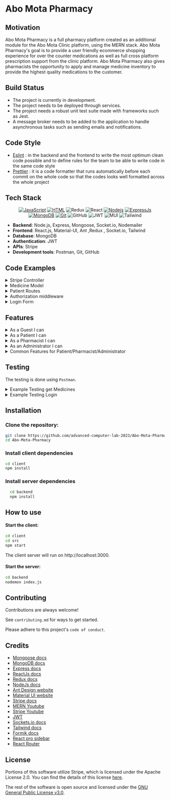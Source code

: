 
<!-- <div id="top"></div> -->





<!-- badges -->
<!--
<div align="center" >
   
[![JavaScript](https://img.shields.io/badge/JavaScript-323330?style=for-the-badge&logo=javascript&logoColor=F7DF1E)](https://www.javascript.com)
[![HTML](https://img.shields.io/badge/HTML5-E34F26?style=for-the-badge&logo=html5&logoColor=white)](https://html.com/html5/)
![Redux](https://img.shields.io/badge/Built%20with-Redux-%23f44336?style=for-the-badge)
![React](https://img.shields.io/badge/react-%2320232a.svg?style=for-the-badge&logo=react&logoColor=%2361DAFB)
[![Nodejs](https://img.shields.io/badge/Node.js-339933?style=for-the-badge&logo=nodedotjs&logoColor=white)](https://nodejs.org/en/)
[![ExpressJs](https://img.shields.io/badge/Express.js-000000?style=for-the-badge&logo=express&logoColor=white)](https://GitHub.com/Naereen/badges/)
[![MongoDB](https://img.shields.io/badge/MongoDB-4EA94B?style=for-the-badge&logo=mongodb&logoColor=white)](https://www.mongodb.com/)
[![Git](https://img.shields.io/badge/Git-F05032?style=for-the-badge&logo=git&logoColor=white)](https://github.com/omar-sherif9992)
![GitHub](https://img.shields.io/badge/GitHub-100000?style=for-the-badge&logo=github&logoColor=white)
![JWT](https://img.shields.io/badge/JWT-black?style=for-the-badge&logo=JSON%20web%20tokens)
![MUI](https://img.shields.io/badge/MUI-%230081CB.svg?style=for-the-badge&logo=mui&logoColor=white)
![Tailwind](https://img.shields.io/badge/tailwindcss-0F172A?&logo=tailwindcss)



</div>

<br>

<div align="center>
   <img src="[https://www.cancham.org.eg/upload/logo.png](https://i.pinimg.com/736x/6c/9b/30/6c9b3009988b071b4b60484622e93f17.jpg)" alt="Logo" width="200" height="120">   
</div>


<a href=""><h1 align="center">Welcome to Abo Mota Pharmacy</h1></a> --> 

<!--
# Pharmacy Management System - Virtual Clinic

## Project Title

Pharmacy Management Module of Virtual Clinic - Seamless Healthcare and Medication Management

## Motivation

The Pharmacy Management Module is a vital component of the Virtual Clinic, aimed at streamlining the process of medication management. It facilitates a secure and efficient interface for patients to purchase medicines and pharmacists to manage inventory, ultimately enhancing the healthcare experience for all users.

## Build Status

Currently, the pharmacy module is in the beta stage, with primary features deployed for testing. Ongoing efforts are focused on improving functionality and addressing user feedback.

## Code Style

We follow the "standard" coding style to ensure our code is clean and consistent. Contributions are expected to adhere to this style guide to maintain code quality.

## Screenshots

*Images showcasing the interface and functionality of the pharmacy module will be placed here.*

## Tech/Framework Used

![MongoDB](https://img.shields.io/badge/MongoDB-%234ea94b.svg?style=for-the-badge&logo=mongodb&logoColor=white)
![Express.js](https://img.shields.io/badge/express.js-%23404d59.svg?style=for-the-badge&logo=express&logoColor=%2361DAFB)
![JWT](https://img.shields.io/badge/JWT-black?style=for-the-badge&logo=JSON%20web%20tokens)
![MUI](https://img.shields.io/badge/MUI-%230081CB.svg?style=for-the-badge&logo=mui&logoColor=white)
![NodeJS](https://img.shields.io/badge/node.js-6DA55F?style=for-the-badge&logo=node.js&logoColor=white)
![GitHub](https://img.shields.io/badge/github-%23121011.svg?style=for-the-badge&logo=github&logoColor=white)
![Redux](https://img.shields.io/badge/Built%20with-Redux-%23f44336?style=for-the-badge)
![React](https://img.shields.io/badge/react-%2320232a.svg?style=for-the-badge&logo=react&logoColor=%2361DAFB)

The technology stack for the pharmacy module includes:
- **Backend**:
  -
- **Database**: MongoDB for data storage
- **Frontend**: React.js with Redux for state management
- **Authentication**: JWT for session security
- **Payment Processing**: Stripe for secure financial transactions

## Features
<details>
<summary>As a Guest I can</summary>

- Register as a patient with my username, name, email, password, date of birth, gender, mobile number, and emergency contact details.
- Submit a request to register as a pharmacist with my username, name, email, password, date of birth, hourly rate, hospital affiliation, and educational background.

</details>

<details>
<summary>As a Patient I can</summary>

- Login with my username and password.
- Logout of the system.
- Change my password.
- Reset a forgotten password via OTP sent to email.
- View a list of all available medicines, including pictures, prices, and descriptions.
- Search for medicines based on name.
- Filter medicines based on their medicinal use.
- Add over-the-counter medicines to my cart.
- Add prescription medicines to my cart based on my prescription.
- View items in my cart.
- Remove items from my cart.
- Change the quantity of items in my cart.
- Checkout my order.
- Add new delivery addresses and choose from existing ones.
- Select payment methods including wallet, credit card, or cash on delivery.
- View my current and past orders along with their details and status.
- Cancel orders.
- View alternatives to medicines that are out of stock.
- Chat with a pharmacist.
- View the amount in my wallet.

</details>

<details>
<summary>As a Pharmacist I can</summary>

- Login and logout of the system.
- Change my password.
- Reset my password via OTP sent to email.
- Upload and submit required documents for registration such as ID, pharmacy degree, and working licenses.
- view a list of all available medicines (including picture of medicine, price, description)
- search for medicine based on name
- filter medicines based on medicinal use
- Add a medicine with its details like active ingredients, price, and quantity.
- Upload images for medicines.
- Edit details and prices of medicines.
- Archive or unarchive a medicine.
- View the available quantity and sales of each medicine.
- Filter sales reports based on medicine or date.
- Receive notifications when a medicine is out of stock.
- Chat with a doctor.
- View the amount in my wallet.

</details>

<details>
<summary>As an Administrator I can</summary>
   
- Login with my username and password.
- Logout of the system.
- Add another administrator with a set username and password.
- Remove a pharmacist or patient from the system.
- View all the information uploaded by a pharmacist when they apply to join the platform.
- Accept or reject the request of a pharmacist to join the platform.
- View total sales reports based on a chosen month.
- View a pharmacist's information.
- View a patient's basic information.
- Change my password.
- Reset my password via OTP sent to email.
- view a list of all available medicines (including picture of medicine, price, description)
- search for medicine based on name
- filter medicines based on medicinal use
  
</details>


<!--
- **Guests** can register as a patient or pharmacist, providing comprehensive personal and professional details.
- **Users** can easily login and logout using their credentials to ensure security and privacy.
- **Administrators** have the ability to manage user accounts and oversee pharmacist verification processes.
- **Pharmacists** are enabled to upload necessary documentation for verification and manage medicine inventories.
- **Patients** have functionalities tailored to their needs, from viewing and managing cart items to checking out orders and handling prescriptions.
- **Order Management**: Patients can handle their orders, including adding new delivery addresses, choosing payment methods, and viewing order histories.
- **Medicine Management**: Pharmacists can add new medicines, update details, and archive/unarchive medicines to ensure up-to-date inventory management.
- **Reporting**: Pharmacists and administrators can generate and filter sales reports for efficient business tracking.
- **Communication**: Patients and pharmacists can engage in chats, enhancing the consultation process.
- **Notifications**: Pharmacists receive alerts when medicines are out of stock, ensuring timely restocking.

## Detailed Features

1. **Account Registration and Management**
   - Register with detailed personal information.
   - Submit requests for pharmacist registration with professional credentials.
   - Change and reset passwords securely, adhering to stringent validation rules.

2. **Medicine Inventory Management**
   - View and manage available medicines with detailed descriptions.
   - Search and filter medicines based on various criteria.
   - Add, edit, and manage medicine details and images.

3. **Sales and Reporting**
   - Access sales reports and filter based on specific criteria.
   - Archive medicines to maintain sales history.

4. **Shopping Cart and Orders**
   - Add over-the-counter and prescription medicines to the cart.
   - View, modify, and checkout cart items.
   - Manage delivery addresses and payment options.

5. **User Interaction**
   - Chat with pharmacists and doctors for guidance.
   - View wallet balance and transaction history.

6. **Notifications**
   - Receive notifications for medicine stock levels.
-->
<!-- ## Comments and Security Measures

- Passwords must follow specific validation criteria.
- Prescription medicines can only be added based on recent prescriptions.
- Sales information of medicines is retained for reference even after archiving.
- Patient privacy is safeguarded by restricting administrator access to prescription details.

## Code Examples

*Code snippets highlighting key functionalities and usage will be provided here.*

### Installation

Clone the repository:

   ```bash
   git clone https://github.com/advanced-computer-lab-2023/Abo-Mota-Pharmacy.git
   cd Abo-Mota-Pharmacy
   ```
   
# Install client dependencies

  ```bash
  cd client
  npm install
```
# Install server dependencies
  ```bash
    cd backend
    npm install
```
# Running the Application
## Start the client:
 ```bash
cd client
cd src
npm start
```
The client server will run on http://localhost:3000.
## Start the server:
 ```bash
cd backend
nodemon index.js
 ```

Open your browser and navigate to http://localhost:3000 to access the simulator.

## How to Use

This guide will help you understand how to navigate and utilize the features of the Pharmacy Management Module of Virtual Clinic.

### For Patients

1. **Register/Login**: Access the Virtual Clinic and create a new patient account or log in with your existing credentials.

2. **Browse Medicines**: Navigate to the 'Medicines' section to browse through the available medications. You can use filters to search for specific drugs or categories.

3. **Add to Cart**: Once you find the medicine you need, add it to your cart. You can adjust the quantity before adding.

4. **Checkout**: Go to your cart, review your order, and proceed to checkout. Enter your delivery information and select a payment method.

5. **Track Orders**: After placing your order, you can track its status under the 'My Orders' section. You will receive updates on the progress of your order until delivery.

6. **Consultation**: If you need advice, use the chat feature to talk to a pharmacist or healthcare provider.

### For Pharmacists

1. **Register/Login**: Sign up as a pharmacist or log in. Ensure you provide all required professional information and documents.

2. **Manage Inventory**: Go to the 'Inventory' section to add new medicines, update existing ones, or manage stock levels.

3. **Process Orders**: Check the 'Orders' tab to view incoming orders. Process them promptly and update the order status accordingly.

4. **Reporting**: Use the reporting features to generate sales and inventory reports for analysis and restocking purposes.

5. **Customer Interaction**: Respond to patient queries through the chat feature, providing professional advice and support.

### For Administrators

1. **User Management**: Oversee user accounts, verify pharmacist credentials, and manage access levels.

2. **Reporting**: Generate comprehensive reports to monitor sales and inventory, and make informed decisions.

3. **System Settings**: Update system settings to ensure the smooth operation of the pharmacy module, including payment options and notification settings.

4. **Support**: Provide support to users and address any system-related issues they may encounter.

### Additional Tips

- Make sure your account details are up-to-date for seamless communication and transactions.
- Always log out of your account after you have finished using the system to maintain security.
- If you encounter any issues, refer to the 'Help' section or contact support for assistance.
## API Refrences 

## Tests

## Contribute

We welcome contributions that help enhance the features and functionalities of the Pharmacy Management System. Please refer to the contribution guidelines for the process and standards we follow.

## Credits

- [Mongoose docs](https://mongoosejs.com/docs/)
- [MongoDB docs](https://www.mongodb.com/)
- [Express docs](https://expressjs.com/en/4x/api.html)
- [ReactJs docs](https://reactjs.org/docs/getting-started.html)
- [Redux docs](https://redux.js.org/api/api-reference)
- [NodeJs docs](https://nodejs.org/en/docs/)
- [Ant Design website](https://ant.design/)
- [Material UI website](https://mui.com/)
- [Stripe docs](https://stripe.com/docs/)
- [MERN Youtube](https://www.youtube.com/channel/UC29ju8bIPH5as8OGnQzwJyA)
- [Stripe Youtube](https://youtu.be/1r-F3FIONl8)
- [JWT](https://www.youtube.com/watch?v=mbsmsi7l3r4)
- [Sockets.io docs](https://socket.io/)
- [Tailwind docs](https://tailwindcss.com/docs/)
- [Formik docs](https://formik.org/docs/tutorial)
- [React pro sidebar](https://www.npmjs.com/package/react-pro-sidebar)
- [React Router](https://reactrouter.com/en/main) 


## License
- The software is open source under the Apache 2.0 License.

- The Stripe is licensed under the Apache License 2.0
-->

# Abo Mota Pharmacy

## Motivation

Abo Mota Pharmacy is a full pharmacy platform created as an additional module for the Abo Mota Clinic platform, using the MERN stack. Abo Mota Pharmacy's goal is to provide a user friendly ecommerce shopping experience for over the counter medications as well as full cross platform prescription support from the clinic platform. Abo Mota Pharmacy also gives pharmacists the opportunity to apply and manage medicine inventory to provide the highest quality medications to the customer.

## Build Status

- The project is currently in development.
- The project needs to be deployed through services.
- The project needs a robust unit test suite made with frameworks such as Jest.
- A message broker needs to be added to the application to handle asynchronous tasks such as sending emails and notifications.

## Code Style

- [Eslint](https://eslint.org/docs/latest/user-guide/getting-started) : in the backend and the frontend to write the most optimum clean code possible and to define rules for the team to be able to write code in the same code style
- [Prettier](https://prettier.io/) : it is a code formatter that runs automatically before each commit on the whole code so that the codes looks well formatted across the whole project

## Tech Stack

<div align="center" >
   
[![JavaScript](https://img.shields.io/badge/JavaScript-323330?style=for-the-badge&logo=javascript&logoColor=F7DF1E)](https://www.javascript.com)
[![HTML](https://img.shields.io/badge/HTML5-E34F26?style=for-the-badge&logo=html5&logoColor=white)](https://html.com/html5/)
![Redux](https://img.shields.io/badge/Built%20with-Redux-%23f44336?style=for-the-badge)
![React](https://img.shields.io/badge/react-%2320232a.svg?style=for-the-badge&logo=react&logoColor=%2361DAFB)
[![Nodejs](https://img.shields.io/badge/Node.js-339933?style=for-the-badge&logo=nodedotjs&logoColor=white)](https://nodejs.org/en/)
[![ExpressJs](https://img.shields.io/badge/Express.js-000000?style=for-the-badge&logo=express&logoColor=white)](https://GitHub.com/Naereen/badges/)
[![MongoDB](https://img.shields.io/badge/MongoDB-4EA94B?style=for-the-badge&logo=mongodb&logoColor=white)](https://www.mongodb.com/)
[![Git](https://img.shields.io/badge/Git-F05032?style=for-the-badge&logo=git&logoColor=white)](https://github.com/omar-sherif9992)
![GitHub](https://img.shields.io/badge/GitHub-100000?style=for-the-badge&logo=github&logoColor=white)
![JWT](https://img.shields.io/badge/JWT-black?style=for-the-badge&logo=JSON%20web%20tokens)
![MUI](https://img.shields.io/badge/MUI-%230081CB.svg?style=for-the-badge&logo=mui&logoColor=white)
![Tailwind](https://img.shields.io/badge/tailwindcss-0F172A?&logo=tailwindcss)

</div>

- **Backend**: Node.js, Express, Mongoose, Socket.io, Nodemailer
- **Frontend**: React.js, Material-UI, Ant ,Redux , Socket.io, Tailwind
- **Database**: MongoDB
- **Authentication**: JWT
- **APIs**: Stripe
- **Development tools**: Postman, Git, GitHub

## Code Examples

<details>
    <summary>
    Stripe Controller
    </summary>

```javascript
const stripe = require("stripe")(process.env.STRIPE_SECRET_KEY, {
  apiVersion: "2022-08-01",
});

const createPaymentIntent = async (req, res) => {
  try {
    const { amount } = req.body;

    const paymentIntent = await stripe.paymentIntents.create({
      amount: parseInt(amount),
      currency: "usd",
    });

    res.status(200).json({ clientSecret: paymentIntent.client_secret });
  } catch (error) {
    res.status(400).json({ error: error.message });
  }
};

const config = (req, res) => {
  res.send({
    publishableKey: process.env.STRIPE_PUBLISHABLE_KEY,
  });
};

module.exports = {
  createPaymentIntent,
  config,
};
```


</details>

<details>
    
<summary>Medicine Model</summary>

```javascript
const mongoose = require("mongoose");
const { Schema } = mongoose;

const medicineSchema = new Schema({
  name: String,
  description: String,
  activeIngredients: [String],
  price: Number,
  quantity: Number,
  medicineImage: {
    data: Buffer,
    contentType: String,
  },
  sales: {
    type: Number,
    default: 0,
  },
  medicinalUse: {
    type: String,
    enum: [
      "Antibiotic",
      "Pain Reliever",
      "Antipyretic",
      "Antifungal",
      "Antiviral",
      "Antiseptic",
      "Antispasmodic",
      "Antihistamine",
      "Anti-inflammatory",
      "Diuretic",
    ],
  },
  status: {
    type: String,
    enum: ["archived", "unarchived"],
    default: "unarchived",
  },
  isOverTheCounter: {
    type: Boolean,
    default: false,
  },
});

const Medicine = mongoose.model("Medicine", medicineSchema);
module.exports = Medicine;
```


</details>

<details>

<summary>
    Patient Routes
</summary> 

```javascript
const express = require("express");
const router = express.Router();
const {
  getMedicines,
  getPatient,
  getOrders,
  cancelOrder,
  createOrder,
  removeFromCart,
  addToCart,
  addDeliveryAddress,
  payByWallet,
  changePassword,
  viewWallet,
  viewAlternatives,
  linkWithClinic,
  updatePrescriptionsQuantity,
} = require("../controller/patientController");

const authorize = require("../middlewares/authorization");

router.get("/", authorize, getPatient); //done

router.get("/medicines", authorize, getMedicines); //done

router.post("/addToCart", authorize, addToCart); //done

router.delete(`/removeFromCart`, authorize, removeFromCart); //done

router.get("/orders", authorize, getOrders); //done

router.patch("/cancelOrder", authorize, cancelOrder); //done

router.post("/createOrder", authorize, createOrder); //done

router.patch("/addDeliveryAddress", authorize, addDeliveryAddress); //done

router.patch("/deliveryAddress", authorize, addDeliveryAddress);

router.patch("/payByWallet", authorize, payByWallet); //done

router.patch("/changePassword", authorize, changePassword);

router.get("/wallet", authorize, viewWallet);

router.get("/alternatives", authorize, viewAlternatives);

router.post("/linkWithClinic", authorize, linkWithClinic);

router.patch("/updatePrescriptionsQuantity", authorize, updatePrescriptionsQuantity);

module.exports = router;

```

</details>


<details>
    <summary>
        Authorization middleware
    </summary> 

```javascript
const jwt = require("jsonwebtoken");

const authToken = (req, res, next) => {
    const token = req.cookies.jwt;
    console.log(token);
    if(token){
        jwt.verify(token, process.env.JWT_SECRET, (err, userData) => {
            if(err)
                return res.status(500).json({message: "Unauthorized", isLoggedIn: false});
            
            req.userData = userData;  //userData is the payload included in the token
            const userType = userData.userType;
            //check if the user type allowed for the current route
            console.log("baseUrl", req.baseUrl)
            if(userType === 'admin' && (req.baseUrl).includes('/admin'))
                next();
            else if(userType === 'pharmacist' && (req.baseUrl).includes('/pharmacist'))
                next();
            else if (userType === 'patient' && ((req.baseUrl).includes('/patient') || (req.baseUrl).includes('/stripe')))
                next();
            else
                return res.status(403).json({ message: "Forbidden"});
        })
    }else{
        res.status(500).json({message: 'Unauthorized', isLoggedIn: false})
    }

}

module.exports = authToken;
```

</details>


<details>

   <summary>
        Login Form
   </summary> 
   
```javascript
import Button from "../../components/Button";
import { useEffect, useState } from "react";
import Input from "../../components/InputField";
import "./styles.css";
import logo from "../../../shared/assets/logo.png";
import * as yup from "yup";
import Header from "../../components/Header";
import { Formik } from "formik";
import LoadingIndicator from "../../components/LoadingIndicator";
import { useNavigate } from "react-router-dom";
import ForgetPasswordScreen from "../ForgetPasswordScreen";
import OtpScreen from "../OtpScreen";
import { login, useLoginMutation } from "../../../store";
import { useDispatch } from "react-redux";
import FormErrorDialog from "../../components/FormErrorDialog";

const LoginForm = () => {
  const [isLoading, setIsLoading] = useState(false);
  const [forgetPassword, setForgetPassword] = useState(false);
  const [otpOpen, setOtpOpen] = useState(false);
  const [email, setEmail] = useState("");
  const [openDialog, setOpenDialog] = useState(false);

  const navigate = useNavigate();
  const [loginMutation, results] = useLoginMutation();
  const dispatch = useDispatch();

  useEffect(() => {
    if (results.error) {
      setOpenDialog(true);
    }
  }, [results]);

  const handleSubmit = async (values, { resetForm }) => {
    // values contains all the data needed for registeration
    const user = {
      username: values.username,
      password: values.password,
    };
    setIsLoading(true);
    await new Promise((resolve) => setTimeout(resolve, 3000));

    try {
      const result = await loginMutation(user).unwrap();
      // Use the result for navigation or other side effects
      if (result.userType === "patient") {
        dispatch(login({ role: "patient" }));
        navigate("/patient/medicine");
      } else if (result.userType === "pharmacist") {
        dispatch(login({ role: "pharmacist" }));
        navigate("/pharmacist");
      } else if (result.userType === "admin") {
        dispatch(login({ role: "admin" }));
        navigate("/admin");
      }
      resetForm({ values: "" });
    } catch (error) {
      console.error("Failed to login:", error);
    } finally {
      setIsLoading(false);
    }
  };

  const PharmacistForm = (
    <Formik
      initialValues={initialPharmacistValues}
      validationSchema={PharmacistSchema}
      onSubmit={handleSubmit}
    >
      {(formik) => (
        <form onSubmit={formik.handleSubmit}>
          {console.log(formik.values)}
          <div className='form-container'>
            <Input
              label='Username*'
              icon
              type='text'
              id='username'
              error={formik.errors.username}
              touch={formik.touched.username}
              {...formik.getFieldProps("username")}
            />
          </div>
          <div className='form-container'>
            <Input
              label='Password*'
              icon
              type='password'
              id='password'
              error={formik.errors.password}
              touch={formik.touched.password}
              {...formik.getFieldProps("password")}
            />
          </div>
          <div className='submit-add-medicine-button-container'>
            {isLoading ? (
              <LoadingIndicator />
            ) : (
              <Button type='submit'>Log in</Button>
            )}
          </div>
        </form>
      )}
    </Formik>
  );

  console.log("res", results);
  return (
    <div className='login-div'>
      <div className='login-portal'>
        <div className='login-part'>
          <div className='login-logo-div'>
            {" "}
            <img className='login-logo' src={logo} alt='logo' />{" "}
          </div>
          <Header header='Welcome Back!' type='login-header' />
        </div>
        <p className='login-word'>Login</p>
        {PharmacistForm}
        <div
          className='flex justify-between mr-8 ml-8'
          style={{
            display: "flex",
            justifyContent: "space-between",
            marginRight: "8px",
            marginLeft: "8px",
          }}
        >
          <button
            className='forget-password-button'
            onClick={() => {
              navigate("/registerPharmacist");
            }}
          >
            Register as Pharmacist?
          </button>
          <button
            className='forget-password-button'
            onClick={() => {
              navigate("/registerPatient");
            }}
          >
            Register as Patient?
          </button>

          <button
            className='forget-password-button'
            onClick={() => {
              setForgetPassword(true);
            }}
          >
            Forgot Password?
          </button>
        </div>
      </div>
      {forgetPassword && (
        <ForgetPasswordScreen
          closeForm={() => {
            setForgetPassword(false);
          }}
          goToOtp={() => {
            setOtpOpen(true);
          }}
          setEmail={setEmail}
        />
      )}
      {otpOpen && (
        <OtpScreen
          closeForm={() => {
            setOtpOpen(false);
          }}
          email={email}
        />
      )}
      <FormErrorDialog
        isError={openDialog}
        setClose={() => {
          setOpenDialog(false);
        }}
      />
    </div>
  );
};

const PharmacistSchema = yup.object().shape({
  username: yup.string().required("Please enter a valid username"),

  password: yup
    .string()
    .min(8, "Password must be at least 8 characters long")
    .matches(/[a-zA-Z]/, "Password must contain at least one letter")
    .matches(/[0-9]/, "Password must contain at least one number")
    .required("Please enter a valid password"),
});

const initialPharmacistValues = {
  username: "",
  password: "",
};

export default LoginForm;

```

</details>




## Features
<details>
<summary>As a Guest I can</summary>

- Register as a patient with my username, name, email, password, date of birth, gender, mobile number, and emergency contact details.
- Submit a request to register as a pharmacist with my username, name, email, password, date of birth, hourly rate, hospital affiliation, and educational background.

</details>

<details>
<summary>As a Patient I can</summary>

- View a list of all available medicines, including pictures, prices, and descriptions.
- Search for medicines based on name.
- Filter medicines based on their medicinal use.
- Add over-the-counter medicines to my cart.
- Add prescription medicines to my cart based on my prescription.
- View items in my cart.
- Remove items from my cart.
- Change the quantity of items in my cart.
- Checkout my order.
- Add new delivery addresses and choose from existing ones.
- Select payment methods including wallet, credit card, or cash on delivery.
- View my current and past orders along with their details and status.
- Cancel orders.
- View alternatives to medicines that are out of stock.
- Chat with a pharmacist.
- View the amount in my wallet.

</details>

<details>
<summary>As a Pharmacist I can</summary>

- Upload and submit required documents for registration such as ID, pharmacy degree, and working licenses.
- view a list of all available medicines (including picture of medicine, price, description)
- search for medicine based on name
- filter medicines based on medicinal use
- Add a medicine with its details like active ingredients, price, and quantity.
- Upload images for medicines.
- Edit details and prices of medicines.
- Archive or unarchive a medicine.
- View the available quantity and sales of each medicine.
- Filter sales reports based on medicine or date.
- Receive notifications when a medicine is out of stock.
- Chat with a doctor.
- View total sales reports based on a chosen month.
- View the amount in my wallet.

</details>

<details>
<summary>As an Administrator I can</summary>
   

- Add another administrator with a set username and password.
- Remove a pharmacist or patient from the system.
- View all the information uploaded by a pharmacist when they apply to join the platform.
- Accept or reject the request of a pharmacist to join the platform.
- View total sales reports based on a chosen month.
- View a pharmacist's information.
- View a patient's basic information.
- Change my password.
- Reset my password via OTP sent to email.
- view a list of all available medicines (including picture of medicine, price, description)
- search for medicine based on name
- filter medicines based on medicinal use
  
</details>

<details>
<summary>Common Features for Patient/Pharmacist/Administrator</summary>
   
- Login with my username and password.
- Logout of the system.
- Change my password.
- Reset my password via OTP sent to email.
- View a list of all available medicines including picture, price, and description.
- Search for medicine based on name.
- Filter medicines based on medicinal use.

</details>

## Testing
The testing is done using `Postman`. 

<details>

<summary>
   Example Testing get Medicines
</summary>

```javascript


pm.test("Response status code is 200", function () {
    pm.expect(pm.response.code).to.equal(200);
});


pm.test("Price should be a non-negative number", function () {
    const responseData = pm.response.json();
    
    responseData.forEach(function(medicine) {
…        pm.expect(item.quantity).to.be.a('number').and.to.be.at.least(0);
    });
});



```
</details>

<details>

<summary>
   Example Testing Login
</summary>

```javascript


pm.test("Response status code is 200", function () {
  pm.expect(pm.response.code).to.equal(200);
});


pm.test("Response has the required fields - message, token, and userType", function () {
  const responseData = pm.response.json();
  
  pm.expect(responseData).to.be.an('object');
…  }, "UserType should be a valid type");
});


pm.test("Content-Type header is application/json", function () {
    pm.expect(pm.response.headers.get("Content-Type")).to.include("application/json");
});


```
</details>


## Installation

### Clone the repository:

```bash
git clone https://github.com/advanced-computer-lab-2023/Abo-Mota-Pharmacy.git
cd Abo-Mota-Pharmacy
```

### Install client dependencies

```bash
cd client
npm install
```

### Install server dependencies

```bash
  cd backend
  npm install
```

## How to use

#### Start the client:

```bash
cd client
cd src
npm start
```

The client server will run on http://localhost:3000.

#### Start the server:

```bash
cd backend
nodemon index.js
```

## Contributing

Contributions are always welcome!

See `contributing.md` for ways to get started.

Please adhere to this project's `code of conduct`.

## Credits

- [Mongoose docs](https://mongoosejs.com/docs/)
- [MongoDB docs](https://www.mongodb.com/)
- [Express docs](https://expressjs.com/en/4x/api.html)
- [ReactJs docs](https://reactjs.org/docs/getting-started.html)
- [Redux docs](https://redux.js.org/api/api-reference)
- [NodeJs docs](https://nodejs.org/en/docs/)
- [Ant Design website](https://ant.design/)
- [Material UI website](https://mui.com/)
- [Stripe docs](https://stripe.com/docs/)
- [MERN Youtube](https://www.youtube.com/channel/UC29ju8bIPH5as8OGnQzwJyA)
- [Stripe Youtube](https://youtu.be/1r-F3FIONl8)
- [JWT](https://www.youtube.com/watch?v=mbsmsi7l3r4)
- [Sockets.io docs](https://socket.io/)
- [Tailwind docs](https://tailwindcss.com/docs/)
- [Formik docs](https://formik.org/docs/tutorial)
- [React pro sidebar](https://www.npmjs.com/package/react-pro-sidebar)
- [React Router](https://reactrouter.com/en/main)

## License

Portions of this software utilize Stripe, which is licensed under the Apache License 2.0. You can find the details of this license [here](https://www.apache.org/licenses/LICENSE-2.0).

The rest of the software is open source and licensed under the [GNU General Public License v3.0](https://choosealicense.com/licenses/gpl-3.0/).

